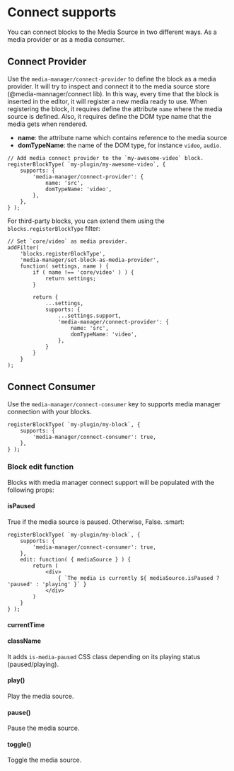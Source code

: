 # Connect supports

You can connect blocks to the Media Source in two different ways. As a media provider or as a media consumer.

## Connect Provider

Use the `media-manager/connect-provider` to define the block as a media provider.
It will try to inspect and connect it to the media source store (@media-mannager/connect lib).
In this way, every time that the block is inserted in the editor, it will register a new media ready to use.
When registering the block, it requires define the attribute `name` where the media source is defined. Also, it requires define the DOM type name that the media gets when rendered.

* **name**: the attribute name which contains reference to the media source
* **domTypeName**: the name of the DOM type, for instance `video`, `audio`.

```es6
// Add media connect provider to the `my-awesome-video` block.
registerBlockType( `my-plugin/my-awesome-video`, {
	supports: {
		'media-manager/connect-provider': {
			name: 'src',
			domTypeName: 'video',
		},
	},
} );
```

For third-party blocks, you can extend them using the `blocks.registerBlockType` filter:

```es6
// Set `core/video` as media provider.
addFilter(
	'blocks.registerBlockType',
	'media-manager/set-block-as-media-provider',
	function( settings, name ) {
		if ( name !== 'core/video' ) ) {
			return settings;
		}

		return {
			...settings,
			supports: {
				...settings.support,
				'media-manager/connect-provider': {
					name: 'src',
					domTypeName: 'video',
				},
			}
		}
	}
);
```

## Connect Consumer

Use the `media-manager/connect-consumer` key to supports media manager connection with your blocks.

```es6
registerBlockType( `my-plugin/my-block`, {
	supports: {
		'media-manager/connect-consumer': true,
	},
} );
```

### Block edit function

Blocks with media manager connect support will be populated with the following props:

#### isPaused

True if the media source is paused. Otherwise, False. :smart:

```es6
registerBlockType( `my-plugin/my-block`, {
	supports: {
		'media-manager/connect-consumer': true,
	},
	edit: function( { mediaSource } ) {
		return (
			<div>
				{ `The media is currently ${ mediaSource.isPaused ? 'paused' : 'playing' }` }
			</div>
		)
	}
} );
```

#### currentTime

#### className

It adds `is-media-paused` CSS class depending on its playing status (paused/playing).

#### play()

Play the media source.

#### pause()

Pause the media source.

#### toggle()

Toggle the media source.
